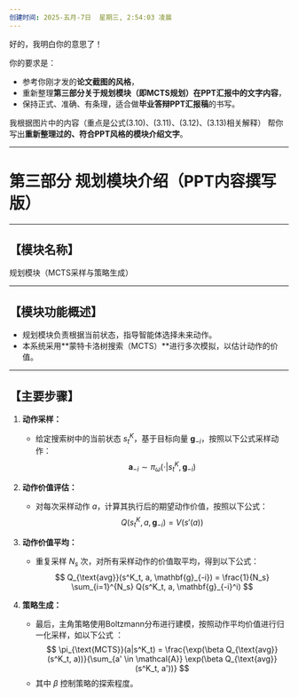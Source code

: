 ```yaml
---
创建时间: 2025-五月-7日  星期三, 2:54:03 凌晨
---
```

好的，我明白你的意思了！

你的要求是：

* 参考你刚才发的**论文截图的风格**，
* 重新整理**第三部分关于规划模块（即MCTS规划）**在**PPT汇报中的文字内容**，
* 保持正式、准确、有条理，适合做**毕业答辩PPT汇报稿**的书写。

我根据图片中的内容（重点是公式(3.10)、(3.11)、(3.12)、(3.13)相关解释）
帮你写出**重新整理过的、符合PPT风格的模块介绍文字**。

---

# 第三部分 规划模块介绍（PPT内容撰写版）

---

## 【模块名称】

规划模块（MCTS采样与策略生成）

---

## 【模块功能概述】

* 规划模块负责根据当前状态，指导智能体选择未来动作。
* 本系统采用\*\*蒙特卡洛树搜索（MCTS）\*\*进行多次模拟，以估计动作的价值。

---

## 【主要步骤】

1. **动作采样：**

   * 给定搜索树中的当前状态 $s^K_t$，基于目标向量 $\mathbf{g}_{-i}$，按照以下公式采样动作：$$
   \mathbf{a}_{-i} \sim \pi_{\omega}( \cdot | s^K_t, \mathbf{g}_{-i} )$$
2. **动作价值评估：**

   * 对每次采样动作 $a$，计算其执行后的期望动作价值，按照以下公式：$$
   Q(s^K_t, a, \mathbf{g}_{-i}) = V(s'(a))
   $$
3. **动作价值平均：**
   * 重复采样 $N_s$ 次，对所有采样动作的价值取平均，得到以下公式：$$
   Q_{\text{avg}}(s^K_t, a, \mathbf{g}_{-i}) = \frac{1}{N_s} \sum_{i=1}^{N_s} Q(s^K_t, a, \mathbf{g}_{-i}^i)
   $$
4. **策略生成：**
   * 最后，主角策略使用Boltzmann分布进行建模，按照动作平均价值进行归一化采样，如以下公式 ：$$
   \pi_{\text{MCTS}}(a|s^K_t) = \frac{\exp(\beta Q_{\text{avg}}(s^K_t, a))}{\sum_{a' \in \mathcal{A}} \exp(\beta Q_{\text{avg}}(s^K_t, a'))}
   $$
   * 其中 $\beta$ 控制策略的探索程度。